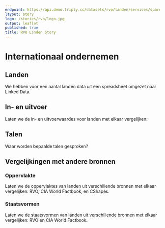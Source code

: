 ```yaml
---
endpoint: https://api.demo.triply.cc/datasets/rvo/landen/services/sparql/sparql
layout: story
logo: /stories/rvo/logo.jpg
output: leaflet
published: true
title: RVO Landen Story
---
```


# Internationaal ondernemen

## Landen

We hebben voor een aantal landen data uit een spreadsheet omgezet naar
Linked Data.  

<div data-query
     data-query-sparql="q1.rq"
     data-query-output="leaflet"></div>

## In- en uitvoer

Laten we de in- en uitvoerwaardes voor landen met elkaar vergelijken:

<!--
https://api.demo.triply.cc/s/HJZ1Hh4zX
-->
<div data-query="https://demo.triply.cc/rvo/landen/services/sparql#query=prefix+rdfs%3A+%3Chttp%3A%2F%2Fwww.w3.org%2F2000%2F01%2Frdf-schema%23%3E%0Aprefix+rvo%3A+%3Chttps%3A%2F%2Fdata.labs.pdok.nl%2Frvo%2Fdef%2F%3E%0Aselect%0A++%3Fnaam%0A++(xsd%3Ainteger(%3Fbbp)+as+%3Fbbp_usd)%0A++(xsd%3Ainteger(%3Fimport)+*+1.17+as+%3Fimport_usd)%0A++(xsd%3Ainteger(%3Fexport)+*+1.17+as+%3Fexport_usd)%0A%7B%0A++%3Fland%0A++++rvo%3Abbp+%3Fbbp+%3B%0A++++rvo%3Ainvoerwaarde+%3Fimport+%3B%0A++++rvo%3Auitvoerwaarde+%3Fexport+%3B%0A++++rdfs%3Alabel+%3Fnaam%0A%7D%0A&contentTypeConstruct=text%2Fturtle&contentTypeSelect=application%2Fsparql-results%2Bjson&endpoint=https%3A%2F%2Fdemo.triply.cc%2F_api%2Fdatasets%2Frvo%2Flanden%2Fservices%2Fsparql%2Fsparql&requestMethod=POST&tabTitle=Invoer%2Fuitvoer&headers=%7B%7D&outputFormat=gchart&outputSettings=%7B%22chartConfig%22%3A%7B%22options%22%3A%7B%22annotations%22%3A%7B%22domain%22%3A%7B%7D%7D%2C%22hAxis%22%3A%7B%22useFormatFromData%22%3Atrue%2C%22viewWindow%22%3Anull%2C%22minValue%22%3Anull%2C%22maxValue%22%3Anull%2C%22viewWindowMode%22%3Anull%7D%2C%22legacyScatterChartLabels%22%3Atrue%2C%22vAxes%22%3A%5B%7B%22useFormatFromData%22%3Atrue%2C%22viewWindow%22%3A%7B%22max%22%3Anull%2C%22min%22%3Anull%7D%2C%22minValue%22%3Anull%2C%22maxValue%22%3Anull%7D%2C%7B%22useFormatFromData%22%3Atrue%2C%22viewWindow%22%3A%7B%22max%22%3Anull%2C%22min%22%3Anull%7D%2C%22minValue%22%3Anull%2C%22maxValue%22%3Anull%7D%5D%2C%22isStacked%22%3Afalse%2C%22booleanRole%22%3A%22certainty%22%2C%22legend%22%3A%22right%22%2C%22width%22%3A600%2C%22height%22%3A371%7D%2C%22state%22%3A%7B%7D%2C%22view%22%3A%7B%22columns%22%3Anull%2C%22rows%22%3Anull%7D%2C%22isDefaultVisualization%22%3Afalse%2C%22chartType%22%3A%22ColumnChart%22%7D%2C%22motionChartState%22%3Anull%7D"
     data-query-output="gchart"
     data-query-sparql="q4.rq"></div>

## Talen

Waar worden bepaalde talen gesproken?

<div data-query data-query-sparql="q5.rq"></div>

## Vergelijkingen met andere bronnen

### Oppervlakte

Laten we de oppervlaktes van landen uit verschillende bronnen met
elkaar vergelijken: RVO, CIA World Factbook, en CShapes.

<div data-query="https://demo.triply.cc/rvo/landen/services/sparql#query=prefix+iisg%3A+%3Chttps%3A%2F%2Fiisg.amsterdam%2Fvocab%2F%3E%0Aprefix+owl%3A+%3Chttp%3A%2F%2Fwww.w3.org%2F2002%2F07%2Fowl%23%3E%0Aprefix+rdfs%3A+%3Chttp%3A%2F%2Fwww.w3.org%2F2000%2F01%2Frdf-schema%23%3E%0Aprefix+rvo%3A+%3Chttps%3A%2F%2Fdata.labs.pdok.nl%2Frvo%2Fdef%2F%3E%0Aselect+%3Fnaam+(xsd%3Adouble(%3Frvo)+as+%3Frvo)+(1.0e3+*+%3Fcshapes+as+%3Fcshapes)+%7B%0A++%3Fland%0A++++owl%3AsameAs%2Fiisg%3Aarea+%3Fcshapes+%3B%0A++++rdfs%3Alabel+%3Fnaam+%3B%0A++++rvo%3Aoppervlakte+%3Frvo+.%0A%7D%0A&contentTypeConstruct=text%2Fturtle&contentTypeSelect=application%2Fsparql-results%2Bjson&endpoint=https%3A%2F%2Fdemo.triply.cc%2F_api%2Fdatasets%2Frvo%2Flanden%2Fservices%2Fsparql%2Fsparql&requestMethod=POST&tabTitle=Oppervlakte&headers=%7B%7D&outputFormat=gchart&outputSettings=%7B%22chartConfig%22%3A%7B%22options%22%3A%7B%22legacyScatterChartLabels%22%3Atrue%2C%22isStacked%22%3Afalse%2C%22booleanRole%22%3A%22certainty%22%2C%22vAxes%22%3A%5B%7B%22minValue%22%3Anull%2C%22maxValue%22%3Anull%2C%22viewWindow%22%3Anull%2C%22viewWindowMode%22%3Anull%2C%22useFormatFromData%22%3Atrue%7D%2C%7B%22useFormatFromData%22%3Atrue%7D%5D%2C%22hAxis%22%3A%7B%22viewWindow%22%3A%7B%22max%22%3Anull%2C%22min%22%3Anull%7D%2C%22minValue%22%3Anull%2C%22maxValue%22%3Anull%2C%22useFormatFromData%22%3Atrue%7D%2C%22legend%22%3A%22right%22%2C%22width%22%3A600%2C%22height%22%3A371%7D%2C%22state%22%3A%7B%7D%2C%22view%22%3A%7B%22columns%22%3Anull%2C%22rows%22%3Anull%7D%2C%22isDefaultVisualization%22%3Afalse%2C%22chartType%22%3A%22BarChart%22%7D%2C%22motionChartState%22%3Anull%7D"
     data-query-output="gchart"
     data-query-sparql="q2.rq"></div>

### Staatsvormen

Laten we de staatsvormen van landen uit verschillende bronnen met
elkaar vergelijken: RVO en CIA World Factbook.

<div data-query
     data-query-sparql="q3.rq"></div>

